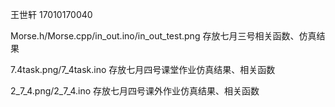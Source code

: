 王世轩 17010170040

Morse.h/Morse.cpp/in_out.ino/in_out_test.png 存放七月三号相关函数、仿真结果

7.4task.png/7_4task.ino 存放七月四号课堂作业仿真结果、相关函数

2_7_4.png/2_7_4.ino 存放七月四号课外作业仿真结果、相关函数
